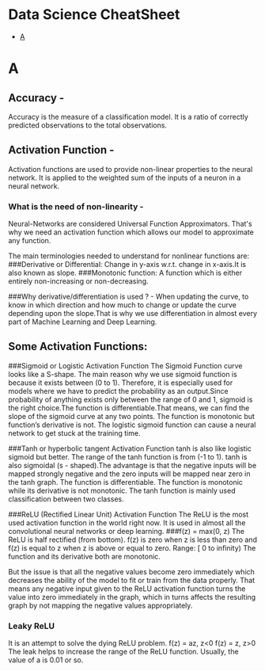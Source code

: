 # Data Science CheatSheet

* [A](#a)

# A

## Accuracy - 
Accuracy is the measure of a classification model. It is a ratio of correctly predicted observations to the total observations.

## Activation Function -
Activation functions are used to provide non-linear properties to the neural network. It is applied to the weighted sum of the inputs of a neuron in a neural network.

### What is the need of non-linearity - 
Neural-Networks are considered Universal Function Approximators. That's why we need an activation function which allows our model to approximate any function.

The main terminologies needed to understand for nonlinear functions are:
###Derivative or Differential: 
Change in y-axis w.r.t. change in x-axis.It is also known as slope.
###Monotonic function: 
A function which is either entirely non-increasing or non-decreasing.

###Why derivative/differentiation is used ? -
When updating the curve, to know in which direction and how much to change or update the curve depending upon the slope.That is why we use differentiation in almost every part of Machine Learning and Deep Learning.

## Some Activation Functions:
###Sigmoid or Logistic Activation Function
The Sigmoid Function curve looks like a S-shape. The main reason why we use sigmoid function is because it exists between (0 to 1). Therefore, it is especially used for models where we have to predict the probability as an output.Since probability of anything exists only between the range of 0 and 1, sigmoid is the right choice.The function is differentiable.That means, we can find the slope of the sigmoid curve at any two points.
The function is monotonic but function’s derivative is not.
The logistic sigmoid function can cause a neural network to get stuck at the training time.

###Tanh or hyperbolic tangent Activation Function
tanh is also like logistic sigmoid but better. The range of the tanh function is from (-1 to 1). tanh is also sigmoidal (s - shaped).The advantage is that the negative inputs will be mapped strongly negative and the zero inputs will be mapped near zero in the tanh graph.
The function is differentiable.
The function is monotonic while its derivative is not monotonic.
The tanh function is mainly used classification between two classes.

###ReLU (Rectified Linear Unit) Activation Function
The ReLU is the most used activation function in the world right now. It is used in almost all the convolutional neural networks or deep learning.
###f(z) = max(0, z)
The ReLU is half rectified (from bottom). f(z) is zero when z is less than zero and f(z) is equal to z when z is above or equal to zero.
Range: [ 0 to infinity)
The function and its derivative both are monotonic.

But the issue is that all the negative values become zero immediately which decreases the ability of the model to fit or train from the data properly. That means any negative input given to the ReLU activation function turns the value into zero immediately in the graph, which in turns affects the resulting graph by not mapping the negative values appropriately.

### Leaky ReLU
It is an attempt to solve the dying ReLU problem.
f(z) = az, z<0
f(z) = z,  z>0
The leak helps to increase the range of the ReLU function. Usually, the value of a is 0.01 or so.
